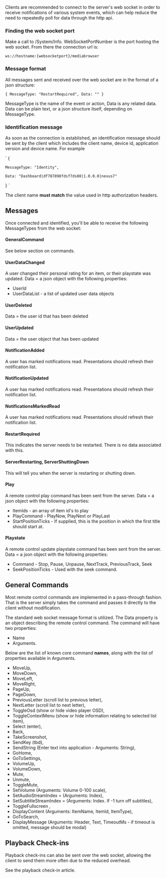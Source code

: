 Clients are recommended to connect to the server's web socket in order to receive notifications of various system events, which can help reduce the need to repeatedly poll for data through the http api.

### Finding the web socket port

Make a call to /System/Info. WebSocketPortNumber is the port hosting the web socket. From there the connection url is:

`
ws://hostname:{websocketport}/mediabrowser
`

### Message format

All messages sent and received over the web socket are in the format of a json structure:

`
{
    MessageType: "RestartRequired",
    Data: ""
}
`

MessageType is the name of the event or action, Data is any related data. Data can be plain text, or a json structure itself, depending on MessageType.

### Identification message

As soon as the connection is established, an identification message should be sent by the client which includes the client name, device id, application version and device name. For example

`
{

    MessageType: "Identity",

    Data: "Dashboard|df787898fdsf7ds80|1.0.0.0|nexus7"
}
`

The client name **must match** the value used in http authorization headers.

## Messages

Once connected and identified, you'll be able to receive the following MessageTypes from the web socket:

#### GeneralCommand
See below section on commands.

#### UserDataChanged
A user changed their personal rating for an item, or their playstate was updated. Data = a json object with the following properties:
* UserId
* UserDataList - a list of updated user data objects

#### UserDeleted
Data = the user id that has been deleted

#### UserUpdated
Data = the user object that has been updated

#### NotificationAdded
A user has marked notifications read. Presentations should refresh their notification list.

#### NotificationUpdated
A user has marked notifications read. Presentations should refresh their notification list.

#### NotificationsMarkedRead
A user has marked notifications read. Presentations should refresh their notification list.

#### RestartRequired
This indicates the server needs to be restarted. There is no data associated with this.

#### ServerRestarting, ServerShuttingDown
This will tell you when the server is restarting or shutting down.

#### Play
A remote control play command has been sent from the server. Data = a json object with the following properties:
* ItemIds - an array of item id's to play
* PlayCommand - PlayNow, PlayNext or PlayLast
* StartPositionTicks - If supplied, this is the position in which the first title should start at.

#### Playstate
A remote control update playstate command has been sent from the server. Data = a json object with the following properties:
* Command - Stop, Pause, Unpause, NextTrack, PreviousTrack, Seek
* SeekPositionTicks - Used with the seek command.

## General Commands

Most remote control commands are implemented in a pass-through fashion. That is the server simply takes the command and passes it directly to the client without modification.

The standard web socket message format is utilized. The Data property is an object describing the remote control command. The command will have two properties:

* Name
* Arguments.

Below are the list of known core command **names**, along with the list of properties available in Arguments.

* MoveUp,
* MoveDown,
* MoveLeft,
* MoveRight,
* PageUp,
* PageDown,
* PreviousLetter (scroll list to previous letter),
* NextLetter (scroll list to next letter),
* ToggleOsd  (show or hide video player OSD),
* ToggleContextMenu (show or hide information relating to selected list item),
* Select (enter),
* Back,
* TakeScreenshot,
* SendKey (tbd),
* SendString (Enter text into application - Arguments: String),
* GoHome,
* GoToSettings,
* VolumeUp,
* VolumeDown,
* Mute,
* Unmute,
* ToggleMute,
* SetVolume (Arguments: Volume 0-100 scale),
* SetAudioStreamIndex = (Arguments: Index),
* SetSubtitleStreamIndex = (Arguments: Index. If -1 turn off subtitles),
* ToggleFullscreen ,
* DisplayContent (Arguments: ItemName, ItemId, ItemType),
* GoToSearch,
* DisplayMessage (Arguments: Header, Text, TimeoutMs - if timeout is omitted, message should be modal)

## Playback Check-ins

Playback check-ins can also be sent over the web socket, allowing the client to send them more often due to the reduced overhead.

See the playback check-in article.